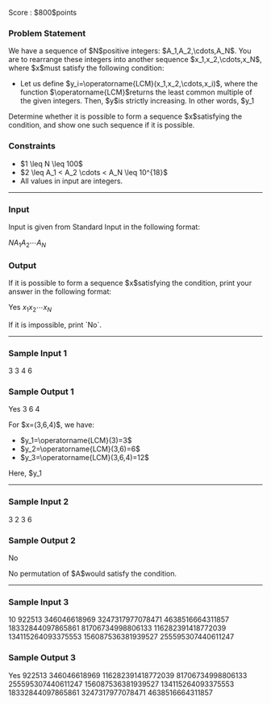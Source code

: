 
<div>

<span>

<span>

<p>
Score : $800$points
</p>

<div>

<section>

### **Problem Statement**

<p>
We have a sequence of $N$positive integers: $A_1,A_2,\cdots,A_N$.
You are to rearrange these integers into another sequence $x_1,x_2,\cdots,x_N$, where $x$must satisfy the following condition:
</p>

<ul>

<li>
Let us define $y_i=\operatorname{LCM}(x_1,x_2,\cdots,x_i)$, where the function $\operatorname{LCM}$returns the least common multiple of the given integers. Then, $y$is strictly increasing. In other words, $y_1<y_2<\cdots<y_N$holds.
</li>

</ul>

<p>
Determine whether it is possible to form a sequence $x$satisfying the condition, and show one such sequence if it is possible.
</p>

</section>

</div>

<div>

<section>

### **Constraints**

<ul>

<li>
$1 \leq N \leq 100$
</li>

<li>
$2 \leq A_1 < A_2 \cdots < A_N \leq 10^{18}$
</li>

<li>
All values in input are integers.
</li>

</ul>

</section>

</div>

---

<div>

<div>

<section>

### **Input**

<p>
Input is given from Standard Input in the following format:
</p>

<div>

$N$$A_1$$A_2$$\cdots$$A_N$
</div>

</section>

</div>

<div>

<section>

### **Output**

<p>
If it is possible to form a sequence $x$satisfying the condition, print your answer in the following format:
</p>

<div>

Yes
$x_1$$x_2$$\cdots$$x_N$
</div>

<p>
If it is impossible, print `No`.
</p>

</section>

</div>

</div>

---

<div>

<section>

### **Sample Input 1**

<div>

3
3 4 6

</div>

</section>

</div>

<div>

<section>

### **Sample Output 1**

<div>

Yes
3 6 4

</div>

<p>
For $x=(3,6,4)$, we have:
</p>

<ul>

<li>
$y_1=\operatorname{LCM}(3)=3$
</li>

<li>
$y_2=\operatorname{LCM}(3,6)=6$
</li>

<li>
$y_3=\operatorname{LCM}(3,6,4)=12$
</li>

</ul>

<p>
Here, $y_1<y_2<y_3$holds.
</p>

</section>

</div>

---

<div>

<section>

### **Sample Input 2**

<div>

3
2 3 6

</div>

</section>

</div>

<div>

<section>

### **Sample Output 2**

<div>

No

</div>

<p>
No permutation of $A$would satisfy the condition.
</p>

</section>

</div>

---

<div>

<section>

### **Sample Input 3**

<div>

10
922513 346046618969 3247317977078471 4638516664311857 18332844097865861 81706734998806133 116282391418772039 134115264093375553 156087536381939527 255595307440611247

</div>

</section>

</div>

<div>

<section>

### **Sample Output 3**

<div>

Yes
922513 346046618969 116282391418772039 81706734998806133 255595307440611247 156087536381939527 134115264093375553 18332844097865861 3247317977078471 4638516664311857

</div>

</section>

</div>

</span>

</span>

</div>
